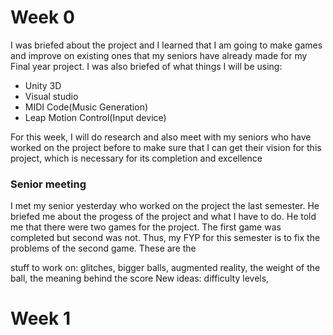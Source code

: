 # Week 0
I was briefed about the project and I learned that I am going to make games and improve on existing ones that my seniors have already made for my Final year project.
 I was also briefed of what things I will be using:
 * Unity 3D
 * Visual studio
 * MIDI Code(Music Generation)
 * Leap Motion Control(Input device)

For this week, I will do research and also meet with my seniors who have worked on the project before to make sure that I can get their vision for this project, which is necessary for its completion and excellence

### Senior meeting
I met my senior yesterday who worked on the project the last semester. He briefed me about the progess of the project and what I have to do. He told me that there were two games for the project. The first game was completed but second was not. Thus, my FYP for this semester is to fix the problems of the second game.
These are the 

stuff to work on: glitches, bigger balls, augmented reality, the weight of the ball, the meaning behind the score
New ideas: difficulty levels, 

# Week 1
<!--stackedit_data:
eyJoaXN0b3J5IjpbLTQwNTY0NjcxNSwtMTk0ODU2ODI0OCw0Nj
M5NzQ0LDU3NDkzMTU0Miw1NzE4MTUzNzddfQ==
-->